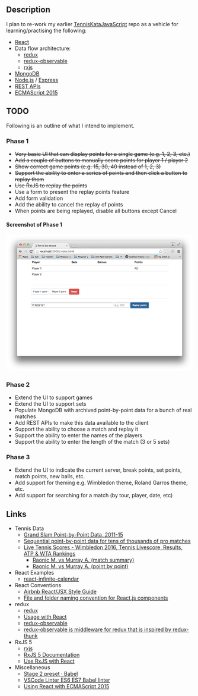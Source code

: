 
## Description

I plan to re-work my earlier [TennisKataJavaScript](https://github.com/taylorjg/TennisKataJavaScript)
repo as a vehicle for learning/practising the following: 

* [React](https://facebook.github.io/react/)
* Data flow architecture:
    * [redux](http://redux.js.org/)
    * [redux-observable](https://github.com/redux-observable/redux-observable)
    * [rxjs](https://github.com/ReactiveX/rxjs)
* [MongoDB](https://docs.mongodb.com/ecosystem/drivers/node-js/)
* [Node.js](https://nodejs.org) / [Express](http://expressjs.com/)
* [REST APIs](http://stackoverflow.com/questions/671118/what-exactly-is-restful-programming)
* [ECMAScript 2015](https://babeljs.io/docs/learn-es2015/)

## TODO

Following is an outline of what I intend to implement.

### Phase 1

* ~~Very basic UI that can display points for a single game (e.g. 1, 2, 3, etc.)~~
* ~~Add a couple of buttons to manually score points for player 1 / player 2~~
* ~~Show correct game points (e.g. 15, 30, 40 instead of 1, 2, 3)~~ 
* ~~Support the ability to enter a series of points and then click a button to replay them~~
* ~~Use RxJS to replay the points~~
* Use a form to present the replay points feature
* Add form validation
* Add the ability to cancel the replay of points
* When points are being replayed, disable all buttons except Cancel

#### Screenshot of Phase 1

![ScreenshotPhase1](screenshots/ScreenshotPhase1.png)

### Phase 2

* Extend the UI to support games
* Extend the UI to support sets
* Populate MongoDB with archived point-by-point data for a bunch of real matches
* Add REST APIs to make this data available to the client
* Support the ability to choose a match and replay it
* Support the ability to enter the names of the players
* Support the ability to enter the length of the match (3 or 5 sets)

### Phase 3

* Extend the UI to indicate the current server, break points, set points, match points, new balls, etc.
* Add support for theming e.g. Wimbledon theme, Roland Garros theme, etc.
* Add support for searching for a match (by tour, player, date, etc)  

## Links

* Tennis Data
    * [Grand Slam Point-by-Point Data, 2011-15](https://github.com/JeffSackmann/tennis_slam_pointbypoint)
    * [Sequential point-by-point data for tens of thousands of pro matches](https://github.com/JeffSackmann/tennis_pointbypoint)
    * [Live Tennis Scores - Wimbledon 2016, Tennis Livescore, Results, ATP & WTA Rankings](http://www.flashscore.com/tennis/)
        * [Raonic M. vs Murray A. (match summary)](http://www.flashscore.com/match/AaXp0YFB/#match-summary)
        * [Raonic M. vs Murray A. (point by point)](http://www.flashscore.com/match/AaXp0YFB/#point-by-point;1)
* React Examples
    * [react-infinite-calendar](https://github.com/clauderic/react-infinite-calendar)
* React Conventions
    * [Airbnb React/JSX Style Guide](https://github.com/airbnb/javascript/tree/master/react)
    * [File and folder naming convention for React.js components](https://gist.github.com/koistya/d7a507438c741ee6adb5)
* redux
    * [redux](http://redux.js.org/)
    * [Usage with React](http://redux.js.org/docs/basics/UsageWithReact.html)
    * [redux-observable](https://github.com/redux-observable/redux-observable)
    * [redux-observable is middleware for redux that is inspired by redux-thunk](https://medium.com/@benlesh/redux-observable-ec0b00d2eb52)
* RxJS 5
    * [rxjs](https://github.com/ReactiveX/rxjs)
    * [RxJS 5 Documentation](http://reactivex.io/rxjs/)
    * [Use RxJS with React](http://michalzalecki.com/use-rxjs-with-react/)
* Miscellaneous
    * [Stage 2 preset · Babel](http://babeljs.io/docs/plugins/preset-stage-2/)
    * [VSCode Linter ES6 ES7 Babel linter](http://stackoverflow.com/questions/36327096/vscode-linter-es6-es7-babel-linter)
    * [Using React with ECMAScript 2015](https://www.jayway.com/2015/03/04/using-react-with-ecmascript-6/)
